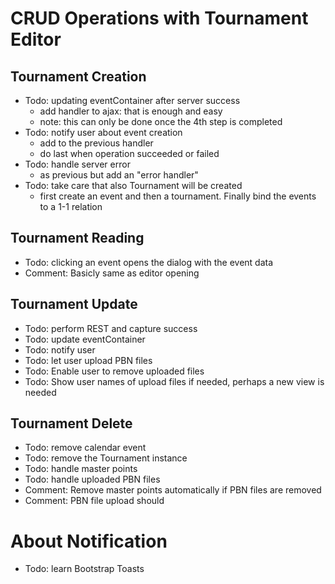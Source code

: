 
# CRUD Operations with Tournament Editor

## Tournament Creation

- Todo: updating eventContainer after server success
    * add handler to ajax: that is enough and easy
    * note: this can only be done once the 4th step is completed
- Todo: notify user about event creation
    * add to the previous handler
    * do last when operation succeeded or failed
- Todo: handle server error
    * as previous but add an "error handler"
- Todo: take care that also Tournament will be created
    * first create an event and then a tournament. Finally bind the events 
      to a 1-1 relation

## Tournament Reading

- Todo: clicking an event opens the dialog with the event data
- Comment: Basicly same as editor opening

## Tournament Update

- Todo: perform REST and capture success
- Todo: update eventContainer
- Todo: notify user
- Todo: let user upload PBN files
- Todo: Enable user to remove uploaded files
- Todo: Show user names of upload files if needed, perhaps a new view is needed


## Tournament Delete

- Todo: remove calendar event
- Todo: remove the Tournament instance
- Todo: handle master points
- Todo: handle uploaded PBN files
- Comment: Remove master points automatically if PBN files are removed
- Comment: PBN file upload should

# About Notification

- Todo: learn Bootstrap Toasts

